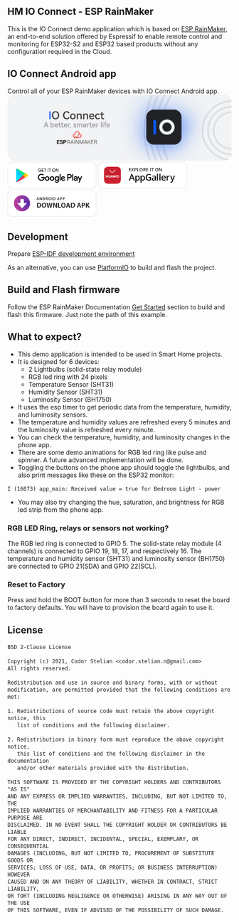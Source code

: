 ## HM IO Connect - ESP RainMaker

This is the IO Connect demo application which is based on [ESP RainMaker](https://github.com/espressif/esp-rainmaker), an end-to-end solution offered by Espressif to enable remote control and monitoring for ESP32-S2 and ESP32 based products without any configuration required in the Cloud. 

## IO Connect Android app

Control all of your ESP RainMaker devices with IO Connect Android app.
![picture](img/io_connect_banner.jpg)
[<img src="img/get_from_gstore.png"
     alt="Get it on Google Play"
     height="60">](https://play.google.com/store/apps/details?id=com.codor.stelian.ioconnect)
[<img src="img/get_from_appgallery.png"
     alt="Get it on Google Play"
     height="60">](https://appgallery.cloud.huawei.com/ag/n/app/C104694841)
[<img src="img/get_from_thirdparty.png"
     alt="Get it on Google Play"
     height="60">](https://drive.google.com/file/d/1j-78cbTYLboyCpS3v1mciMzks87leLDc/view?usp=sharing)

## Development

Prepare [ESP-IDF development environment](https://docs.espressif.com/projects/esp-idf/en/latest/esp32/get-started/index.html#get-started-get-prerequisites)

As an alternative, you can use [PlatformIO](https://docs.platformio.org/en/latest/core/installation.html) to build and
flash the project.

## Build and Flash firmware

Follow the ESP RainMaker Documentation [Get Started](https://rainmaker.espressif.com/docs/get-started.html) section to build and flash this firmware. Just note the path of this example.

## What to expect?

- This demo application is intended to be used in Smart Home projects.
- It is designed for 6 devices:
	- 2 Lightbulbs (solid-state relay module)
	- RGB led ring with 24 pixels
	- Temperature Sensor (SHT31)
	- Humidity Sensor (SHT31)
	- Luminosity Sensor (BH1750)
- It uses the esp timer to get periodic data from the temperature, humidity, and luminosity sensors.
- The temperature and humidity values are refreshed every 5 minutes and the luminosity value is refreshed every minute.
- You can check the temperature, humidity, and luminosity changes in the phone app.
- There are some demo animations for RGB led ring like pulse and spinner. A future advanced implementation will be done.
- Toggling the buttons on the phone app should toggle the lightbulbs, and also print messages like these on the ESP32 monitor:

```
I (16073) app_main: Received value = true for Bedroom Light - power
```

- You may also try changing the hue, saturation, and brightness for RGB led strip from the phone app.

### RGB LED Ring, relays or sensors not working?

The RGB led ring is connected to GPIO 5. The solid-state relay module (4 channels) is connected to GPIO 19, 18, 17, and respectively 16. The temperature and humidity sensor (SHT31) and luminosity sensor (BH1750) are connected to GPIO 21(SDA) and GPIO 22(SCL).

### Reset to Factory

Press and hold the BOOT button for more than 3 seconds to reset the board to factory defaults. You will have to provision the board again to use it.

## License

    BSD 2-Clause License

    Copyright (c) 2021, Codor Stelian <codor.stelian.n@gmail.com>
    All rights reserved.
    
    Redistribution and use in source and binary forms, with or without
    modification, are permitted provided that the following conditions are met:
    
    1. Redistributions of source code must retain the above copyright notice, this
       list of conditions and the following disclaimer.
    
    2. Redistributions in binary form must reproduce the above copyright notice,
       this list of conditions and the following disclaimer in the documentation
       and/or other materials provided with the distribution.
    
    THIS SOFTWARE IS PROVIDED BY THE COPYRIGHT HOLDERS AND CONTRIBUTORS "AS IS"
    AND ANY EXPRESS OR IMPLIED WARRANTIES, INCLUDING, BUT NOT LIMITED TO, THE
    IMPLIED WARRANTIES OF MERCHANTABILITY AND FITNESS FOR A PARTICULAR PURPOSE ARE
    DISCLAIMED. IN NO EVENT SHALL THE COPYRIGHT HOLDER OR CONTRIBUTORS BE LIABLE
    FOR ANY DIRECT, INDIRECT, INCIDENTAL, SPECIAL, EXEMPLARY, OR CONSEQUENTIAL
    DAMAGES (INCLUDING, BUT NOT LIMITED TO, PROCUREMENT OF SUBSTITUTE GOODS OR
    SERVICES; LOSS OF USE, DATA, OR PROFITS; OR BUSINESS INTERRUPTION) HOWEVER
    CAUSED AND ON ANY THEORY OF LIABILITY, WHETHER IN CONTRACT, STRICT LIABILITY,
    OR TORT (INCLUDING NEGLIGENCE OR OTHERWISE) ARISING IN ANY WAY OUT OF THE USE
    OF THIS SOFTWARE, EVEN IF ADVISED OF THE POSSIBILITY OF SUCH DAMAGE.